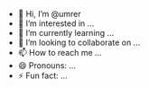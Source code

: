 - 👋 Hi, I’m @umrer
- 👀 I’m interested in ...
- 🌱 I’m currently learning ...
- 💞️ I’m looking to collaborate on ...
- 📫 How to reach me ...
- 😄 Pronouns: ...
- ⚡ Fun fact: ...

<!---
umrer/umrer is a ✨ special ✨ repository because its `README.md` (this file) appears on your GitHub profile.
You can click the Preview link to take a look at your changes.
--->

